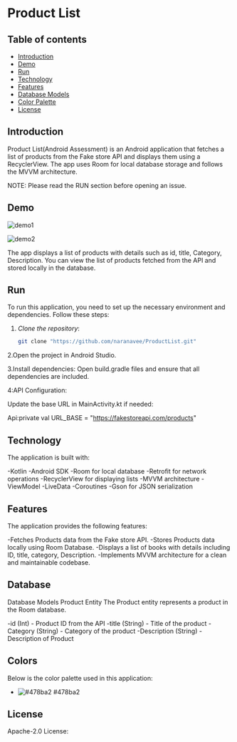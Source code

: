 # Product List
## Table of contents

- [Introduction](#introduction)
- [Demo](#demo)
- [Run](#run)
- [Technology](#technology)
- [Features](#features)
- [Database Models](#database)
- [Color Palette](#colors)
- [License](#license)

## Introduction

Product List(Android Assessment) is an Android application that fetches a list of products from the Fake store API and displays them using a RecyclerView. The app uses Room for local database storage and follows the MVVM architecture.


NOTE: Please read the RUN section before opening an issue.

## Demo

![demo1](https://github.com/user-attachments/assets/b087876d-7704-4a56-acb5-b0e0873767da)

![demo2](https://github.com/user-attachments/assets/432529ff-f588-4461-b9c1-cfaa051d956b)




The app displays a list of products with details such as id, title, Category, Description. You can view the list of products fetched from the API and stored locally in the database.
## Run

To run this application, you need to set up the necessary environment and dependencies. Follow these steps:

1. *Clone the repository*:
   ```bash
   git clone "https://github.com/naranavee/ProductList.git"

2.Open the project in Android Studio.

3.Install dependencies: Open build.gradle files and ensure that all dependencies are included.

4:API Configuration:

Update the base URL in MainActivity.kt if needed:

Api:private val URL_BASE = "https://fakestoreapi.com/products"


## Technology


The application is built with:

-Kotlin
-Android SDK
-Room for local database
-Retrofit for network operations
-RecyclerView for displaying lists
-MVVM architecture
-ViewModel
-LiveData
-Coroutines
-Gson for JSON serialization

## Features

The application provides the following features:

-Fetches Products data from the Fake store API.
-Stores Products data locally using Room Database.
-Displays a list of books with details including ID, title, category, Description.
-Implements MVVM architecture for a clean and maintainable codebase.


## Database

Database Models
Product Entity
The Product entity represents a product in the Room database.

-id (Int) - Product ID from the API
-title (String) - Title of the product
-Category (String) - Category of the product
-Description (String) - Description of Product

## Colors

Below is the color palette used in this application:

- ![#478ba2](https://via.placeholder.com/15/478ba2/000000?text=+) #478ba2


## License

Apache-2.0 License:
